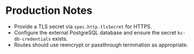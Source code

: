 # Production Notes

- Provide a TLS secret via `spec.http.tlsSecret` for HTTPS.
- Configure the external PostgreSQL database and ensure the secret `kc-db-credentials` exists.
- Routes should use reencrypt or passthrough termination as appropriate.
